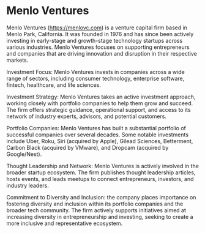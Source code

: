 # Menlo Ventures

Menlo Ventures (<https://menlovc.com>) is a venture capital firm based in Menlo Park, California. It was founded in 1976 and has since been actively investing in early-stage and growth-stage technology startups across various industries. Menlo Ventures focuses on supporting entrepreneurs and companies that are driving innovation and disruption in their respective markets.

Investment Focus: Menlo Ventures invests in companies across a wide range of sectors, including consumer technology, enterprise software, fintech, healthcare, and life sciences. 

Investment Strategy: Menlo Ventures takes an active investment approach, working closely with portfolio companies to help them grow and succeed. The firm offers strategic guidance, operational support, and access to its network of industry experts, advisors, and potential customers.

Portfolio Companies: Menlo Ventures has built a substantial portfolio of successful companies over several decades. Some notable investments include Uber, Roku, Siri (acquired by Apple), Gilead Sciences, Betterment, Carbon Black (acquired by VMware), and Dropcam (acquired by Google/Nest). 

Thought Leadership and Network: Menlo Ventures is actively involved in the broader startup ecosystem. The firm publishes thought leadership articles, hosts events, and leads meetups to connect entrepreneurs, investors, and industry leaders.

Commitment to Diversity and Inclusion: the company places importance on fostering diversity and inclusion within its portfolio companies and the broader tech community. The firm actively supports initiatives aimed at increasing diversity in entrepreneurship and investing, seeking to create a more inclusive and representative ecosystem.
